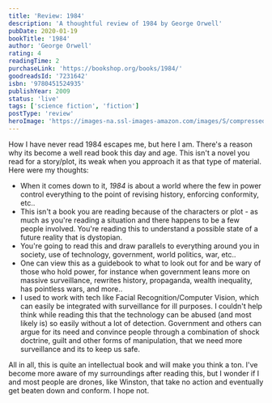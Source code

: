 ```yaml
---
title: 'Review: 1984'
description: 'A thoughtful review of 1984 by George Orwell'
pubDate: 2020-01-19
bookTitle: '1984'
author: 'George Orwell'
rating: 4
readingTime: 2
purchaseLink: 'https://bookshop.org/books/1984/'
goodreadsId: '7231642'
isbn: '9780451524935'
publishYear: 2009
status: 'live'
tags: ['science fiction', 'fiction']
postType: 'review'
heroImage: 'https://images-na.ssl-images-amazon.com/images/S/compressed.photo.goodreads.com/books/1259615832i/7231642.jpg'
---
```


How I have never read 1984 escapes me, but here I am. There's a reason why its become a well read book this day and age. This isn't a novel you read for a story/plot, its weak when you approach it as that type of material. Here were my thoughts:

- When it comes down to it, *1984* is about a world where the few in power control everything to the point of revising history, enforcing conformity, etc.. 
- This isn't a book you are reading because of the characters or plot - as much as you're reading a situation and there happens to be a few people involved. You're reading this to understand a possible state of a future reality that is dystopian.
- You're going to read this and draw parallels to everything around you in society, use of technology, government, world politics, war, etc.. 
- One can view this as a guidebook to what to look out for and be wary of those who hold power, for instance when government leans more on massive surveillance, rewrites history, propaganda, wealth inequality, has pointless wars, and more.. 
- I used to work with tech like Facial Recognition/Computer Vision, which can easily be integrated with surveillance for ill purposes. I couldn't help think while reading this that the technology can be abused (and most likely is) so easily without a lot of detection. Government and others can argue for its need and convince people through a combination of shock doctrine, guilt and other forms of manipulation, that we need more surveillance and its to keep us safe.

All in all, this is quite an intellectual book and will make you think a ton. I've become more aware of my surroundings after reading this, but I wonder if I and most people are drones, like Winston, that take no action and eventually get beaten down and conform. I hope not.